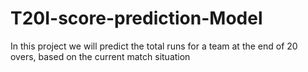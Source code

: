 # T20I-score-prediction-Model
In this project we will predict the total runs for a team at the end of 20 overs, based on the current match situation
